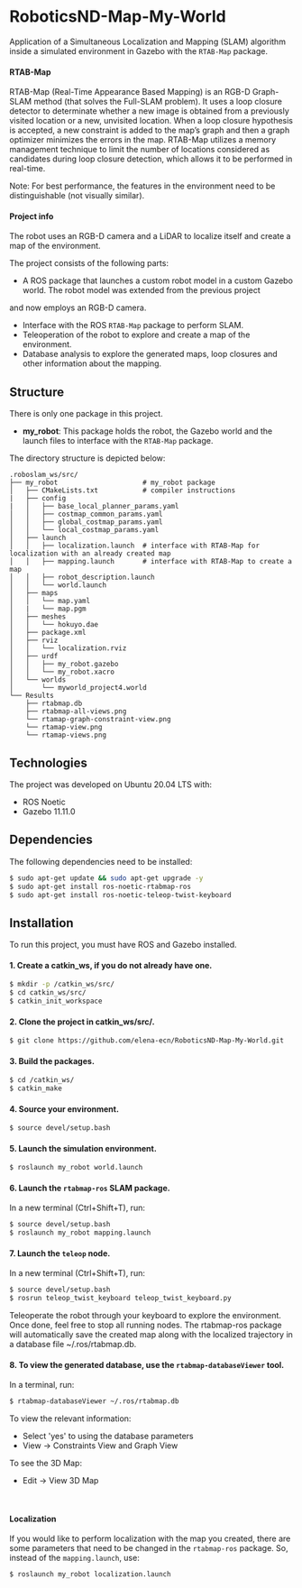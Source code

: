 # RoboticsND-Map-My-World

Application of a Simultaneous Localization and Mapping (SLAM) algorithm inside a 
simulated environment in Gazebo with the `RTAB-Map` package.


#### RTAB-Map

RTAB-Map (Real-Time Appearance Based Mapping) is an RGB-D Graph-SLAM method 
(that solves the Full-SLAM problem).
It uses a loop closure detector to determinate whether a new image is obtained
from a previously visited location or a new, unvisited location. When a loop 
closure hypothesis is accepted, a new constraint is added to the map’s graph and 
then a graph optimizer minimizes the errors in the map. RTAB-Map utilizes a memory 
management technique to limit the number of locations considered as candidates 
during loop closure detection, which allows it to be performed in real-time.

Note: For best performance, the features in the environment need to be 
distinguishable (not visually similar).


#### Project info

The robot uses an RGB-D camera and a LiDAR to localize itself and create a map of the environment.

The project consists of the following parts: 

* A ROS package that launches a custom robot model in a custom Gazebo world. 
The robot model was extended from the previous project 

and now employs an RGB-D camera.
* Interface with the ROS `RTAB-Map` package to perform SLAM.
* Teleoperation of the robot to explore and create a map of the environment.
* Database analysis to explore the generated maps, loop closures and other 
information about the mapping.


Structure
---------

There is only one package in this project.
* **my_robot**: This package holds the robot, the Gazebo world and the launch 
files to interface with the `RTAB-Map` package.

The directory structure is depicted below:
```
.roboslam_ws/src/        
├── my_robot                     # my_robot package
│   ├── CMakeLists.txt           # compiler instructions
|   ├── config
|   │   ├── base_local_planner_params.yaml  
│   │   ├── costmap_common_params.yaml       
│   │   ├── global_costmap_params.yaml
│   │   └── local_costmap_params.yaml
│   ├── launch
│   │   ├── localization.launch  # interface with RTAB-Map for localization with an already created map
│   │   ├── mapping.launch       # interface with RTAB-Map to create a map
│   │   ├── robot_description.launch
│   │   └── world.launch
│   ├── maps
│   │   └── map.yaml
│   |   └── map.pgm
│   ├── meshes
│   │   └── hokuyo.dae
│   ├── package.xml
│   ├── rviz
│   │   └── localization.rviz
│   ├── urdf
│   │   ├── my_robot.gazebo
│   │   └── my_robot.xacro
│   └── worlds
│       └── myworld_project4.world
└── Results                       
    ├── rtabmap.db
    ├── rtabmap-all-views.png
    └── rtamap-graph-constraint-view.png
    └── rtamap-view.png
    └── rtamap-views.png
```

Technologies
------------

The project was developed on Ubuntu 20.04 LTS with:
* ROS Noetic
* Gazebo 11.11.0

Dependencies
------------

The following dependencies need to be installed:
```sh
$ sudo apt-get update && sudo apt-get upgrade -y
$ sudo apt-get install ros-noetic-rtabmap-ros
$ sudo apt-get install ros-noetic-teleop-twist-keyboard
```

Installation
------------

To run this project, you must have ROS and Gazebo installed.

#### 1. Create a catkin_ws, if you do not already have one.
```sh
$ mkdir -p /catkin_ws/src/
$ cd catkin_ws/src/
$ catkin_init_workspace
```

#### 2. Clone the project in catkin_ws/src/.
```sh
$ git clone https://github.com/elena-ecn/RoboticsND-Map-My-World.git
```

#### 3. Build the packages.
```sh
$ cd /catkin_ws/
$ catkin_make
```

#### 4. Source your environment.
```sh
$ source devel/setup.bash
```

#### 5. Launch the simulation environment.
```sh
$ roslaunch my_robot world.launch
```

#### 6. Launch the `rtabmap-ros` SLAM package.
In a new terminal (Ctrl+Shift+T), run:
```sh
$ source devel/setup.bash
$ roslaunch my_robot mapping.launch
```

#### 7. Launch the `teleop` node.
In a new terminal (Ctrl+Shift+T), run:
```sh
$ source devel/setup.bash
$ rosrun teleop_twist_keyboard teleop_twist_keyboard.py
```

Teleoperate the robot through your keyboard to explore the environment. 
Once done, feel free to stop all running nodes.
The rtabmap-ros package will automatically save the created map along with the 
localized trajectory in a database file ~/.ros/rtabmap.db.


#### 8. To view the generated database, use the `rtabmap-databaseViewer` tool.
In a terminal, run:
```sh
$ rtabmap-databaseViewer ~/.ros/rtabmap.db
```

To view the relevant information:
* Select 'yes' to using the database parameters
* View -> Constraints View and Graph View

To see the 3D Map:
* Edit -> View 3D Map 



<br>

#### Localization
If you would like to perform localization with the map you created, there are some parameters that need to be changed in the `rtabmap-ros` package. So, instead of the `mapping.launch`, use:

```sh
$ roslaunch my_robot localization.launch
```